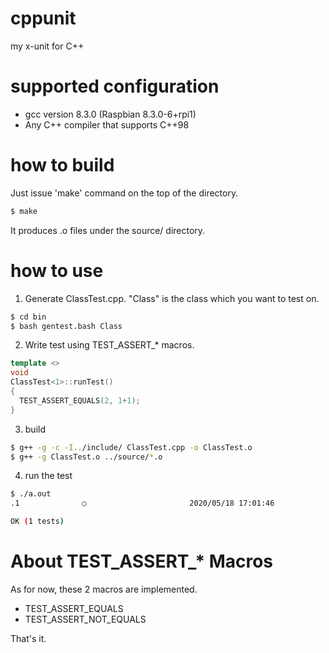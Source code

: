 # cppunit
my x-unit for C++

# supported configuration
- gcc version 8.3.0 (Raspbian 8.3.0-6+rpi1)
- Any C++ compiler that supports C++98

# how to build
Just issue 'make' command on the top of the directory.

```bash
$ make
```

It produces .o files under the source/ directory.

# how to use
1. Generate ClassTest.cpp. "Class" is the class which you want to test on.

```bash
$ cd bin
$ bash gentest.bash Class
```

2. Write test using TEST_ASSERT_* macros.

```c++
template <>
void
ClassTest<1>::runTest()
{
  TEST_ASSERT_EQUALS(2, 1+1);
}
```

3. build
```bash
$ g++ -g -c -I../include/ ClassTest.cpp -o ClassTest.o
$ g++ -g ClassTest.o ../source/*.o
```

4. run the test
```bash
$ ./a.out
.1              ○                       2020/05/18 17:01:46

OK (1 tests)
```

# About TEST_ASSERT_* Macros
As for now, these 2 macros are implemented.

- TEST_ASSERT_EQUALS
- TEST_ASSERT_NOT_EQUALS

That's it.

